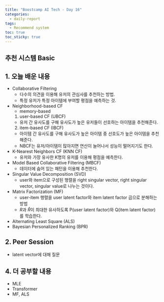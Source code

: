 ```yaml
---
title: "Boostcamp AI Tech - Day 16"
categories:
  - daily-report
tags:
  - Recommend system
toc: true
toc_sticky: true
---
```


## 추천 시스템 Basic

## 1. 오늘 배운 내용
- Collaborative Filtering
  - 다수의 의견을 이용해 유저의 관심사를 추천하는 방법.
  - 특정 유저가 특정 아이템에 부여할 평점을 예측하는 것.
- Neighborhood-based CF
  - memory-based
  1. user-based CF (UBCF)
    - 유저 간 유사도를 구해 유사도가 높은 유저들이 선호하는 아이템을 추천해준다.
  2. item-based CF (IBCF)
    - 아이템 간 유사도를 구해 유사도가 높은 아이템 중 선호도가 높은 아이템을 추천해준다.
  - NBCF는 유저/아이템이 많아지면 연산이 늘어나서 성능이 떨어지기도 한다.
- K-Nearest Neighbors CF (KNN CF)
  - 유저와 가장 유사한 K명의 유저를 이용해 평점을 예측한다.
- Model Based Collaborative Filtering (MBCF)
  - 데이터에 숨어 있는 패턴을 이용해 추천한다.
- Singular Value Decomposition (SVD)
  - user와 item으로 구성된 행렬을 right singular vector, right singular vector, singular value로 나누는 것이다.
- Matrix Factorization (MF)
  - user-item 행렬을 user latent factor와 item latent factor 곱으로 분해하는 방법
  - $R$과 $\hat{R}$이 최대한 유사하도록 P(user latent factor)와 Q(item latent factor)를 학습한다.
- Alternating Least Square (ALS)
- Bayesian Personalized Ranking (BPR)  

## 2. Peer Session
- latent vector에 대해 질문


## 4. 더 공부할 내용
- MLE
- Transformer
- MF, ALS